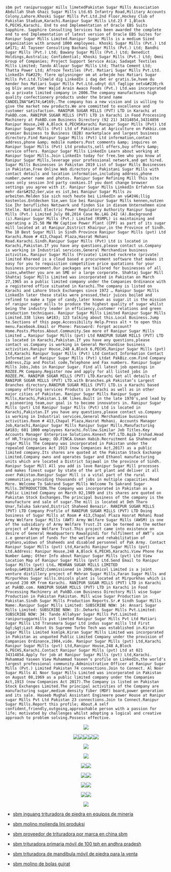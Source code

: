 
```
sbm pvt ranipursuggar mills limetedPakistan Sugar Mills Association Abdullah Shah Ghazi Sugar Mills Ltd.65 Infantry Road,Military Accounts Colony,Lahore.Khoski Sugar Mills Pvt.Ltd.2nd Floor,Hockey Club of Pakistan Stadium,Karachi.Ranipur Sugar Mills Ltd.23 F 1,Block 6,PECHS,Karachi. End to end Implementation of Oracle EBS Suits Sapphire. Sapphire Consulting Services has been awarded the complete end to end Implementation of latest version of Oracle EBS Suites for Ranipur Sugar Mills Limited.Ranipur Sugar Mills is a medium Sized organization with around 1000 employees. Khoski Sugar Mills (Pvt.) Ltd &#171; Al Tayseer Consulting Bachani Sugar Mills (Pvt.) Ltd; Bandhi Sugar Mills (Pvt.) Ltd; Bawany Sugar Mills (Pvt.) Ltd; Benedict Holdings,Australia; Confidential; Khoski Sugar Mills (Pvt.) Ltd; Omni Group of Companies; Project Support Service Asia; Sadaqat Textiles Mills Limited; Tando Allayar Sugar Mills Ltd; Thatta Cement Ltd; Thatta Power Ltd; Afroze Textiles (Pvt. Matiari Sugar Mills Pvt.Ltd. LinkedIn F&#229; flere oplysninger om at arbejde hos Matiari Sugar Mills Pvt.Ltd.Tilmeld dig LinkedIn i dag det er gratis.Se,hvem du kender hos Matiari Sugar Mills Pvt.Ltd.udnyt dit faglige netv&#230;rk og bliv ansat Umer Wajid Arain Awaco Foods (Pvt.) Ltd.was incorporated as a private limited company in 2006.The company manufactures high quality confectionery products under the brand name CANDELINA™&#174;&#169;.The company has a new vision and is willing to give the market new products.We are committed to excellence and customer satisfaction. RANIPUR SUGAR MILLS (PVT) LTD in Karachi at PakBD.com. RANIPUR SUGAR MILLS (PVT) LTD in Karachi in Food Processing Machinery at PakBD.com Business Directory (92 21) 34314854,34314856 Ranipur House,248 A,Block 6,PECHSKarachi Ranipur Sugar Mills (Pvt) Ltd Ranipur Sugar Mills (Pvt) Ltd of Pakistan at Agriculture on Pakbiz.com premier Business to Business (B2B) marketplace and largest business directory.Find Ranipur Sugar Mills (Pvt) Ltd information,contact address,phone &amp; mobile numbers.Post comments &amp; inquires on Ranipur Sugar Mills (Pvt) Ltd products,sell offers,buy offers &amp; service offers. Ranipur Sugar Mills LinkedIn Learn about working at Ranipur Sugar Mills.Join LinkedIn today for free.See who you know at Ranipur Sugar Mills,leverage your professional network,and get hired. Sugar Mills Businesses in Pakistan 2019 List of Sugar Mills Businesses in Pakistan,Free Online Web directory of Pakistani Sugar Mills with contact details and location information,including address,phone number,owner name and photos. Ranipur Sugar Refining Mill This site uses only session 3rd party cookies.If you dont change browser settings you agree with it. Ranipur Sugar Mills LinkedIn Erfahren Sie mehr dar&#252;ber,wie es ist,bei Ranipur Sugar Mills zu arbeiten.Melden Sie sich noch heute bei LinkedIn an v&#246;llig kostenlos.Entdecken Sie,wen Sie bei Ranipur Sugar Mills kennen,nutzen Sie Ihr berufliches Netzwerk und finden Sie in diesem Unternehmen eine Stelle. National Electric Power Regulatory Authority Ranipur Sugar Mills (Pvt.) Limited July 08,2014 Case No.LAG 242 (A).Background (i).Ranipur Sugar Mills (Pvt.) Limited (RSMPL) is maintaining and operating a 25.50 MW MW Captive Power Plant (CPP) as part of its sugar mill located at at Ranipur,District Khairpur,in the Province of Sindh. The 10 Best Sugar Mill in Sindh Province Ranipur Sugar Mills (pvt) Ltd Karachi.Room # 413,Chapal Plaza,Hasrat Mohani Road.Karachi.Sindh.Ranipur Sugar Mills (Pvt) Ltd is located in Karachi,Pakistan.If you have any questions,please contact us.Company is working in Industrial services,General Merchandise business activitie… Ranipur Sugar Mills (Private) Limited rockrete (private) limited Khareed is a cloud based e procurement software that makes it easy for you to requisition competitive price quotations for your business procurement.Our packages are tailored for businesses of all sizes,whether you are an SME or a large corporate. Shahtaj Sugar Mill Shahtaj Sugar Mills Limited was incorporated in Pakistan on March 27,1965 as a public limited company under the Companies Ordinance with a registered office situated in Karachi.The company is listed on Karachi and Lahore Stock Exchanges since 1972 … Ranipur Sugar Mills LinkedIn later these stalks were pressed,their juices boiled and refined to make a type of candy,later known as sugar.it is the mission of ranipur sugar mills to produce the highest quality of sugar whilst being the industry leader in efficiency,customer relations and green production techniques. Ranipur Sugar Mills Limited Ranipur Sugar Mills Limited.338 likes &#183; 123 talking about this.Local Business.Jump to.Sections of this page.Accessibility Help.Press alt + to open this menu.Facebook.Email or Phone: Password: Forgot account? Home.Posts.Photos.About.Community.See more of Ranipur Sugar Mills Limited … Ranipur Sugar Mills (pvt) Ltd RANIPUR SUGAR MILLS (PVT) LTD is located in Karachi,Pakistan.If you have any questions,please contact us.Company is working in General Merchandise business activities.Ranipur House,248 A,Block 6,PECHS,Ranipur Sugar Mills (pvt) Ltd,Karachi Ranipur Sugar Mills (Pvt) Ltd Contact Information Contact Information of Ranipur Sugar Mills (Pvt) Ltdat PakBiz.com.Find Company address,Zip and Postal code,Telephone and Fax numbers. Ranipur Sugar Mills Jobs,Jobs in Ranipur Sugar. Find all latest job openings in ROZEE.PK Company.Register now and apply for all listed jobs in ROZEE.PK. RANIPUR SUGAR MILLS (PVT) LTD.Karachi Get all details of RANIPUR SUGAR MILLS (PVT) LTD.with Branches.pk Pakistan’s Largest Branches directory.RANIPUR SUGAR MILLS (PVT) LTD.is a Karachi based company offering services Products in Karachi as well as in other major cities of Pakistan. Ranipur Sugar Mills Ranipur Sugar Mills,Karachi,Pakistan.1.6K likes.Built in the late 1970's,and lead by a pioneering team,our goal is to become innovators in. Ranipur Sugar Mills (pvt) Ltd Ranipur Sugar Mills (Pvt) Ltd is located in Karachi,Pakistan.If you have any questions,please contact us.Company is working in Industrial services,General Merchandise business activities.Room # 413,Chapal Plaza,Hasrat Mohani. Accounts Manager Job,Karachi,Ranipur Sugar Mills Ranipur Sugar Mills.Manufacturing &#183; 601 1000 employees Karachi.Follow.Similar Job Titles.Key Accounts Manager Enterprise Solutions.Konext PVT.LTD.Aqib Irshad.Head of HR,Training &amp; OD.FINCA.Usman Habib.Recruitment &a Shahmurad Sugar Mills The Company was incorporated in Pakistan under the repealed Companies Act 1913 (now Companies Act,2017) as a public limited company.Its shares are quoted at the Pakistan Stock Exchange Limited.Company owns and operates Sugar and Ethanol manufacturing units which are located a District Sajawal in the province of Sindh. Ranipur Sugar Mill All you add is love Ranipur Sugar Mill processes and makes finest sugar by state of the art plant and deliver it all over Pakistan.Ranipur Sugar Mill is a vital part of the rural communities,providing thousands of jobs in multiple capacities.Read More. Welcome To Sakrand Sugar Mills Welcome To Sakrand Sugar Mills.INTRODUCTION.The Company was incorporated in Pakistan as a Public Limited Company on March 02,1989 and its shares are quoted on Pakistan Stock Exchanges.The principal business of the company is the manufacture and sale of sugar.The mill is located at Deh Tharo Unar,Taluka Sakrand,District Shaheed Benazir. RANIPUR SUGAR MILLS (PVT) LTD Company Profile of RANIPUR SUGAR MILLS (PVT) LTD Doing business of Sugar Mills at Room # 413,Chapal Plaza Hasrat Mohani Road Army Welfare Sugar Mills (AWT) Army Welfare Sugar Mills (AWSM) is one of the subsidiary of Army Welfare Trust.It can be termed as the mother project of Army Welfare Trust.This project came into existence on desire of General Headquarters Rawalpindi for fulfilment of AWT’s aim i.e generation of funds for the welfare and rehabilitation of orphans,widows of Shaheeds and disabled personnel of Pak Army. Contact Ranipur Sugar Mills (pvt) Ltd,Karachi Ranipur Sugar Mills (pvt) Ltd.Address: Ranipur House,248 A,Block 6,PECHS,Karachi.View Phone Fax Number &amp; Other Info about Ranipur Sugar Mills (pvt) Ltd View Location Map of Ranipur Sugar Mills (pvt) Ltd.Send Email to Ranipur Sugar Mills (pvt) Ltd… MEHRAN SUGAR MILLS LIMITED &nbsp;&#0183;&#32;Commissioned in 2006,Unicol Limited is a joint venture distillery project of Mehran Sugar Mills,Faran Sugar Mills and Mirpurkhas Sugar mills.Unicols plant is located at Mirpurkhas which is around 230 KM from Karachi. RANIPUR SUGAR MILLS (PVT) LTD in Karachi at PakBD.com. RANIPUR SUGAR MILLS (PVT) LTD in Karachi in Food Processing Machinery at PakBD.com Business Directory Mill wise Sugar Production in Pakistan Pakistan. Mill wise Sugar Production in Pakistan.Sindh Sugar Mills Production Reports.Sr.# Sindh Sugar Mills Name:.Ranipur Sugar Mills Limited: SUBSCRIBE NOW: 14: Ansari Sugar Mills Limited: SUBSCRIBE NOW: 15:.Deharki Sugar Mills Pvt.Limited: SUBSCRIBE NOW: 34: Tando Allahyar Sugar Mills Pvt.Limited: ranipursuggarmills pvt limeted Ranipur Sugar Mills Pvt Ltd Matiari Sugar Mills Ltd Transmara Sugar Ltd indus sugar mills ltd First &gt;&gt;Last About Us Supreme Turbo Tech was established in.Kiran Sugar Mills Limited ksmlpk.Kiran Sugar Mills Limited was incorporated in Pakistan as unquoted Public Limited Company under the provision of Companies Ordinance,1984,vide. Ranipur Sugar Mills (pvt) Ltd,Karachi Ranipur Sugar Mills (pvt) Ltd,Ranipur House,248 A,Block 6,PECHS,Karachi.Contact Ranipur Sugar Mills (pvt) Ltd at 021 34314854.Apply for job at Ranipur Sugar Mills (pvt) Ltd,Karachi. Muhammad Yaseen View Muhammad Yaseen’s profile on LinkedIn,the world's largest professional community.Administrative Officer at Ranipur Sugar Mills (Pvt.) Limited Pakistan 74 connections.Join to Connect. Al Noor Sugar Mills Al Noor Sugar Mills Limited was incorporated in Pakistan on August 08,1969 as a public limited company under the Companies Act,1913 (now Companies Act 2017).The Company is listed on Pakistan Stock Exchanges Limited.The principal activities of the Company are manufacturing sugar,medium density fiber (MDF) board,power generation and its sale. Haseeb Mughal Assistant Engineere power House at Ranipur sugar Mills Pvt Ltd Pakistan 23 connections.Join to Connect.Ranipur Sugar Mills.Report this profile; About.A self confident,friendly,outgoing,approachable person with a passion for life; motivated by challenges whilst adopting a logical and creative approach to problem solving.Possess effective. 
```

<div align="center">

<a href="https://es-crusher.shibang-china.com/github&k=sbm+pvt+ranipursuggar+mills+limeted"><img src="https://static.shibang-china.com/es/crusher/logo.jpg"></a>

<a href="https://es-crusher.shibang-china.com/github&k=sbm+pvt+ranipursuggar+mills+limeted"><img src="https://static.shibang-china.com/es/crusher/index.jpg"></a><a href="https://es-crusher.shibang-china.com/material.htmlgithub&k=sbm+pvt+ranipursuggar+mills+limeted"><img src="https://static.shibang-china.com/es/crusher/material.jpg"></a><a href="https://es-crusher.shibang-china.com/application.htmlgithub&k=sbm+pvt+ranipursuggar+mills+limeted"><img src="https://static.shibang-china.com/es/crusher/application.jpg"></a><a href="https://es-crusher.shibang-china.com/aboutus.htmlgithub&k=sbm+pvt+ranipursuggar+mills+limeted"><img src="https://static.shibang-china.com/es/crusher/aboutus.jpg"></a><a href="https://es-crusher.shibang-china.com/contact.htmlgithub&k=sbm+pvt+ranipursuggar+mills+limeted"><img src="https://static.shibang-china.com/es/crusher/contact.jpg"></a>

<a href="https://es-crusher.shibang-china.com/github&k=sbm+pvt+ranipursuggar+mills+limeted"><img src="https://static.shibang-china.com/es/crusher/banner.jpg"></a>

<a href="https://swt.shibang-china.com/github&k=sbm+pvt+ranipursuggar+mills+limeted"><img src="https://static.shibang-china.com/es/crusher/text.jpg"></a>

<a href="https://swt.shibang-china.com/github&k=sbm+pvt+ranipursuggar+mills+limeted"><img src="https://static.shibang-china.com/es/crusher/chat.jpg"></a><a href="https://es-crusher.shibang-china.com/contact.htmlgithub&k=sbm+pvt+ranipursuggar+mills+limeted"><img src="https://static.shibang-china.com/es/crusher/message.jpg"></a>

<a href="https://es-crusher.shibang-china.com/products/pe.htmlgithub&k=sbm+pvt+ranipursuggar+mills+limeted"><img src="https://static.shibang-china.com/es/crusher/pe.jpg"></a><a href="https://es-crusher.shibang-china.com/products/pf.htmlgithub&k=sbm+pvt+ranipursuggar+mills+limeted"><img src="https://static.shibang-china.com/es/crusher/pf.jpg"></a>

<a href="https://es-crusher.shibang-china.com/products/hpt.htmlgithub&k=sbm+pvt+ranipursuggar+mills+limeted"><img src="https://static.shibang-china.com/es/crusher/hpt.jpg"></a><a href="https://es-crusher.shibang-china.com/products/vsi.htmlgithub&k=sbm+pvt+ranipursuggar+mills+limeted"><img src="https://static.shibang-china.com/es/crusher/vsi.jpg"></a>

<a href="https://es-crusher.shibang-china.com/products/klv.htmlgithub&k=sbm+pvt+ranipursuggar+mills+limeted"><img src="https://static.shibang-china.com/es/crusher/klv.jpg"></a><a href="https://es-crusher.shibang-china.com/products/portable.htmlgithub&k=sbm+pvt+ranipursuggar+mills+limeted"><img src="https://static.shibang-china.com/es/crusher/portable.jpg"></a>

<a href="https://swt.shibang-china.com/github&k=sbm+pvt+ranipursuggar+mills+limeted"><img src="https://static.shibang-china.com/es/crusher/case.jpg"></a>

</div>


* [sbm inguang trituradora de piedra en equipos de minería](sbm%20inguang%20trituradora%20de%20piedra%20en%20equipos%20de%20miner%C3%ADa.md)

* [sbm molino molienda lini produksi](sbm%20molino%20molienda%20lini%20produksi.md)

* [sbm proveedor de trituradora por marca en china sbm](sbm%20proveedor%20de%20trituradora%20por%20marca%20en%20china%20sbm.md)

* [sbm trituradora primaria móvil de 100 tph en andhra pradesh](sbm%20trituradora%20primaria%20m%C3%B3vil%20de%20100%20tph%20en%20andhra%20pradesh.md)

* [sbm trituradora de mandíbula móvil de piedra para la venta](sbm%20trituradora%20de%20mand%C3%ADbula%20m%C3%B3vil%20de%20piedra%20para%20la%20venta.md)

* [sbm molino de bolas gujrat](sbm%20molino%20de%20bolas%20gujrat.md)